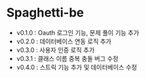 # Spaghetti-be

- v0.1.0 : Oauth 로그인 기능, 문제 풀이 기능 추가
- v0.2.0 : 데이터베이스 연동 로직 추가
- v0.3.0 : 사용자 인증 로직 추가
- v0.3.1 : 클래스 이름 중복 충돌 버그 수정
- v0.4.0 : 스트릭 기능 추가 및 데이터베이스 수정